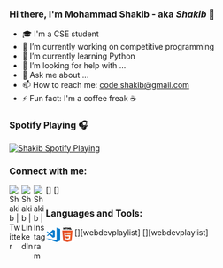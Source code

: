 ### Hi there, I'm Mohammad Shakib - aka ___Shakib___ 👋

- 🎓 I'm a CSE student
- 🔭 I’m currently working on competitive programming
- 🌱 I’m currently learning Python
- 🤔 I’m looking for help with ...
- 💬 Ask me about ...
- 📫 How to reach me: code.shakib@gmail.com
- ⚡ Fun fact: I'm a coffee freak ☕
### Spotify Playing 🎧

[<img src="https://now-playing-codestackr.vercel.app/api/spotify-playing" alt="Shakib Spotify Playing" width="350" />](https://open.spotify.com/user/88pbsh9j785gn4jpps10xat7c)

### Connect with me:

[<img align="left" alt="Shakib | Twitter" width="22px" src="https://cdn.jsdelivr.net/npm/simple-icons@v3/icons/twitter.svg" />](https://twitter.com/iMohammadShakib)
[<img align="left" alt="Shakib | LinkedIn" width="22px" src="https://cdn.jsdelivr.net/npm/simple-icons@v3/icons/linkedin.svg" />]
[<img align="left" alt="Shakib | Instagram" width="22px" src="https://cdn.jsdelivr.net/npm/simple-icons@v3/icons/instagram.svg" />]

### Languages and Tools:

[<img align="left" alt="Visual Studio Code" width="26px" src="https://raw.githubusercontent.com/github/explore/80688e429a7d4ef2fca1e82350fe8e3517d3494d/topics/visual-studio-code/visual-studio-code.png" />][webdevplaylist]
[<img align="left" alt="HTML5" width="26px" src="https://raw.githubusercontent.com/github/explore/80688e429a7d4ef2fca1e82350fe8e3517d3494d/topics/html/html.png" />][webdevplaylist]
